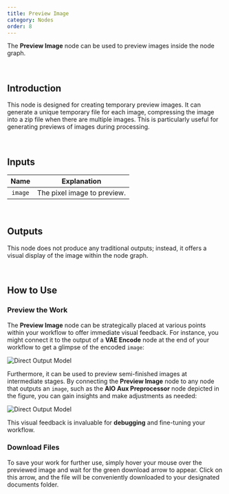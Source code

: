 ```yaml
---
title: Preview Image
category: Nodes
order: 8
---
```


The **Preview Image** node can be used to preview images inside the node graph.

<br>

## Introduction

This node is designed for creating temporary preview images. It can generate a unique temporary file for each image, compressing the image into a zip file when there are multiple images. This is particularly useful for generating previews of images during processing.

<br>

## Inputs

|     Name     | Explanation                  |
| :---------:| :-------------:|
| ```image``` | The pixel image to preview. |

<br>

## Outputs

This node does not produce any traditional outputs; instead, it offers a visual display of the image within the node graph.

<br>

## How to Use

### Preview the Work

The **Preview Image** node can be strategically placed at various points within your workflow to offer immediate visual feedback. For instance, you might connect it to the output of a **VAE Encode** node at the end of your workflow to get a glimpse of the encoded ```image```:

<img src="https://magmai-ai.github.io/magmai-doc/doc_images/DirectOutputModel_0.jpg" alt="Direct Output Model" width="=70%" />

Furthermore, it can be used to preview semi-finished images at intermediate stages. By connecting the **Preview Image** node to any node that outputs an ```image```, such as the **AIO Aux Preprocessor** node depicted in the figure, you can gain insights and make adjustments as needed:

<img src="https://magmai-ai.github.io/magmai-doc/doc_images/DirectOutputModel_0.jpg" alt="Direct Output Model" width="=70%" />

This visual feedback is invaluable for **debugging** and fine-tuning your workflow.

### Download Files

To save your work for further use, simply hover your mouse over the previewed image and wait for the green download arrow to appear. Click on this arrow, and the file will be conveniently downloaded to your designated documents folder.
